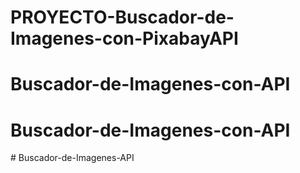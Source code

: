 # PROYECTO-Buscador-de-Imagenes-con-PixabayAPI
# Buscador-de-Imagenes-con-API
# Buscador-de-Imagenes-con-API
#   B u s c a d o r - d e - I m a g e n e s - A P I  
 
